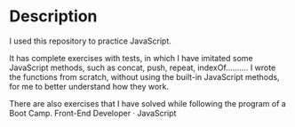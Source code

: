 
# Description
I used this repository to practice JavaScript.

It has complete exercises with tests, in which I have imitated some JavaScript methods, such as concat, push, repeat, indexOf.......…
I wrote the functions from scratch, without using the built-in JavaScript methods, for me to better understand how they work.

There are also exercises that I have solved while following the program of a Boot Camp.
Front-End Developer · JavaScript
